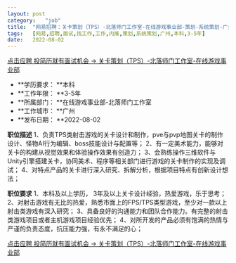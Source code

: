 ```yaml
---
layout:	post
category:	"job"
title:	"网易招聘：关卡策划（TPS）-北落师门工作室-在线游戏事业部-策划-系统策划-广州本科3-5年"
tags:	[网易,招聘,面试,找工作,工作,内推,策划,系统策划,广州,本科,3-5年]
date:	2022-08-02
---
```


[点击应聘 投简历就有面试机会 -> 关卡策划（TPS）-北落师门工作室-在线游戏事业部](http://mobile.bole.netease.com/bole/boleDetail?id=21531&employeeId=346f03c3cda5f04c&key=all)



- **学历要求： **本科
- **工作年限： **3-5年
- **所属部门： **在线游戏事业部-北落师门工作室
- **工作城市： **广州
- **发布日期： **2022-08-02



**职位描述**
1、负责TPS类射击游戏的关卡设计和制作，pve与pvp地图关卡的制作设计、怪物AI行为编辑、boss技能设计与配置等；
2、有一定美术能力，能够对关卡的构建从视觉效果和体验操作效果有创造力；
3、会熟练操作三维软件与Unity引擎搭建关卡，协同美术、程序等相关部门进行游戏的关卡制作的实现及调试；
4、对特点产品的关卡进行深入研究、拆解分析，根据项目特点有创新设计想法；




**职位要求**
1、本科及以上学历， 3年及以上关卡设计经验，热爱游戏，乐于思考；
2、对射击游戏有无比的热爱，熟悉市面上的FPS/TPS类型游戏，至少对一款以上射击类游戏有深入研究；
3、具备良好的沟通能力和团队合作能力。有完整的射击类游戏项目或者主机游戏项目经验优先；
4、对所开发的产品必须有饱满的热情与严谨的负责态度，抗压能力强，有永不满足的心；



[点击应聘 投简历就有面试机会 -> 关卡策划（TPS）-北落师门工作室-在线游戏事业部](http://mobile.bole.netease.com/bole/boleDetail?id=21531&employeeId=346f03c3cda5f04c&key=all)